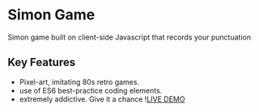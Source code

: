 # Simon Game
 Simon game built on client-side Javascript that records your punctuation

## Key Features
 - Pixel-art, imitating 80s retro games. 
 - use of ES6 best-practice coding elements.
 - extremely addictive. Give it a chance !<a href="https://iamnachoj.github.io/Simon-Game/">LIVE DEMO</a>


